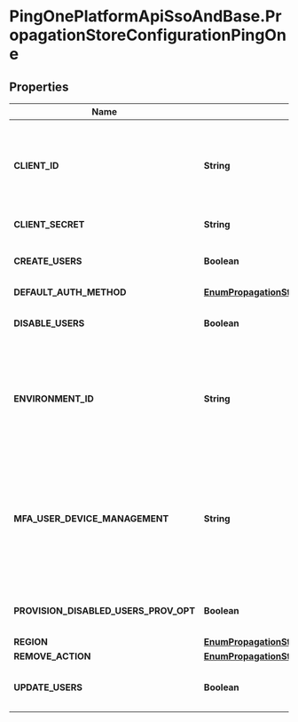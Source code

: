 # PingOnePlatformApiSsoAndBase.PropagationStoreConfigurationPingOne

## Properties

Name | Type | Description | Notes
------------ | ------------- | ------------- | -------------
**CLIENT_ID** | **String** | Unique identifier (UUID) of the PingOne client associated with the propagation store. | [optional] 
**CLIENT_SECRET** | **String** | The PingOne client secret. | [optional] 
**CREATE_USERS** | **Boolean** | Whether or not users are allowed to be created. | [optional] 
**DEFAULT_AUTH_METHOD** | [**EnumPropagationStoreTypePingOneDefaultAuthMethod**](EnumPropagationStoreTypePingOneDefaultAuthMethod.md) |  | [optional] 
**DISABLE_USERS** | **Boolean** | Whether or not users are allowed to be disabled. | [optional] 
**ENVIRONMENT_ID** | **String** | Unique identifier (UUID) of the PingOne environment associated with the propagation store. | 
**MFA_USER_DEVICE_MANAGEMENT** | **String** | How to manage MFA user devices when synchronizing. Options are either Merge with devices in PingOne or Overwrite devices in PingOne. | [optional] 
**PROVISION_DISABLED_USERS_PROV_OPT** | **Boolean** | Whether or not disabled users can be provisioned. | [optional] 
**REGION** | [**EnumPropagationStoreTypePingOneRegion**](EnumPropagationStoreTypePingOneRegion.md) |  | 
**REMOVE_ACTION** | [**EnumPropagationStoreTypeRemoveActionDisableDelete**](EnumPropagationStoreTypeRemoveActionDisableDelete.md) |  | [optional] 
**UPDATE_USERS** | **Boolean** | Whether or not users are allowed to be updated. | [optional] 


